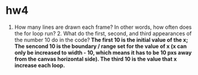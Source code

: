 # hw4 <br>
1. How many lines are drawn each frame? In other words, how often does the for loop run?
</b>2. What do the first, second, and third appearances of the number 10 do in the code?<b/>
The first 10 is the initial value of the x; The sencond 10 is the boundary / range set for the value of x (x can only be increased to width - 10, which means it has to be 10 pxs away from the canvas horizontal side). The third 10 is the value that x increase each loop.
